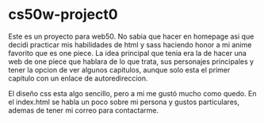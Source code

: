 # cs50w-project0
Este es un proyecto para web50. No sabia que hacer en homepage asi que decidi practicar mis habilidades de html y sass
haciendo honor a mi anime favorito que es one piece. La idea principal que tenia era la de hacer una web de one piece
que hablara de lo que trata, sus personajes principales y tener la opcion de ver algunos capitulos, aunque solo esta el
primer capitulo con un enlace de autoredireccion.

El diseño css esta algo sencillo, pero a mi me gustó mucho como quedo.
En el index.html se habla un poco sobre mi persona y gustos particulares, ademas de tener mi correo para contactarme. 
